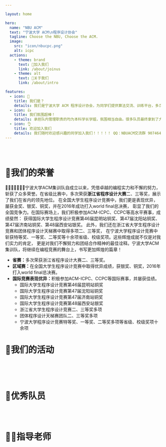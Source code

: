 ```yaml
---

layout: home

hero:
  name: "NBU ACM"
  text: "宁波大学 ACM\n程序设计协会"
  tagline: Choose the NBU, Choose the ACM.
  image:
    src: "icon/nbucpc.png"
    alt: icpc
  actions:
    - theme: brand
      text: 🫡加入我们
      link: /about/joinus
    - theme: alt
      text: 🤔️关于我们
      link: /about/intro

features:
  - icon: 👋
    title: 我们是？
    details: 我们是宁波大学 ACM 程序设计协会，为同学们提供算法交流、训练平台，多次代表学校出征程序设计竞赛（ICPC/CCPC、浙江省赛、天梯赛等）。
  - icon: 👍
    title: 我们氛围超棒！
    details: 承担队内管理职责的均为本科学长学姐，氛围相当自由。很多队员最终拿到了大厂 Offer，也有很多队员保研/考研到浙大等名校。
  - icon: 👌
    title: 欢迎加入我们
    details: 我们随时欢迎感兴趣的同学加入我们！！！！！ QQ：NBUACM交流群 907464453
---
```


<!-- From `https://github.com/vuejs/vitepress/blob/main/docs/index.md` -->

<style>
:root {
  --vp-home-hero-name-color: transparent;
  --vp-home-hero-name-background: -webkit-linear-gradient(120deg, #3CB371 30%, #41d1ff);

  --vp-home-hero-image-background-image: linear-gradient(-18deg, #90EE90 30%, #B0C4DE 40%);
  --vp-home-hero-image-filter: blur(60px);
}

:root.dark {
  --vp-home-hero-image-background-image: none;
}

@media (min-width: 640px) {
  :root {
    --vp-home-hero-image-filter: blur(56px);
  }
}

@media (min-width: 960px) {
  :root {
    --vp-home-hero-image-filter: blur(68px);
  }
}
</style>

<div style="height: 30px;"></div>

<h1>🎁我们的荣誉</h1>
<p>&#20;&#20;&#20;&#20;&#20;&#20;&#20;宁波大学ACM集训队自成立以来，凭借卓越的编程实力和不懈的努力，
斩获了众多荣誉。在省级比赛中，多次荣获<strong>浙江省程序设计大赛</strong>二、三等奖，展示了我们在省内的领先地位。
在全国大学生程序设计竞赛中，我们更是表现优异，屡获金奖、银奖、铜奖，并在2016年成功打入world final总决赛，
彰显了我们的全国竞争力。在国际赛场上，我们积极参加ACM-ICPC、CCPC等高水平赛事，成绩斐然：
获得国际大学生程序设计竞赛第46届昆明站铜奖、第47届沈阳站铜奖、第47届济南站铜奖、第48届西安站银奖。
此外，我们还在浙江省大学生程序设计竞赛和团体程序设计天梯赛中取得多项二、三等奖，
在宁波大学程序设计竞赛中斩获特等奖、一等奖、二等奖等十余项省级、校级奖项。这些辉煌成就不仅是对我们实力的肯定，
更是对我们不懈努力和团结合作精神的最佳诠释。宁波大学ACM集训队，将继续在编程竞赛的舞台上，书写更加辉煌的篇章！</p>
<ul>
    <li><strong>省赛：</strong>多次荣获浙江省程序设计大赛二、三等奖。</li>
    <li><strong>区域赛：</strong>在全国大学生程序设计竞赛中取得优异成绩，获银奖、铜奖，2016年打入world final总决赛。</li>
    <li><strong>国际竞赛表现优异：</strong>积极参加ACM-ICPC、CCPC等国际赛事，并屡获佳绩。
        <ul>
            <li>国际大学生程序设计竞赛第46届昆明站铜奖</li>
            <li>国际大学生程序设计竞赛第47届沈阳站铜奖</li>
            <li>国际大学生程序设计竞赛第47届济南站铜奖</li>
            <li>国际大学生程序设计竞赛第48届西安站银奖</li>
            <li>浙江省大学生程序设计竞赛二、三等奖多项</li>
            <li>团体程序设计天梯赛团队二、三等奖多项</li>
            <li>宁波大学程序设计竞赛特等奖、一等奖、二等奖多项等省级、校级奖项十余项</li>
        </ul>
    </li>
</ul>
<Honor/>

<h1>🎡我们的活动</h1>
<br>
<Activities/>
<br>
<br>



<h1>🌰优秀队员</h1>
<br>
<TeamMembers/>


<br>
<h1>🧑‍🏫指导老师</h1>
<TeacherList/>
